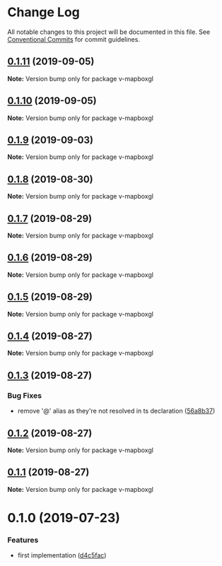 # Change Log

All notable changes to this project will be documented in this file.
See [Conventional Commits](https://conventionalcommits.org) for commit guidelines.

## [0.1.11](https://github.com/reno-xjb/v-mapboxgl/compare/v-mapboxgl@0.1.10...v-mapboxgl@0.1.11) (2019-09-05)

**Note:** Version bump only for package v-mapboxgl





## [0.1.10](https://github.com/reno-xjb/v-mapboxgl/compare/v-mapboxgl@0.1.9...v-mapboxgl@0.1.10) (2019-09-05)

**Note:** Version bump only for package v-mapboxgl





## [0.1.9](https://github.com/reno-xjb/v-mapboxgl/compare/v-mapboxgl@0.1.8...v-mapboxgl@0.1.9) (2019-09-03)

**Note:** Version bump only for package v-mapboxgl





## [0.1.8](https://github.com/reno-xjb/v-mapboxgl/compare/v-mapboxgl@0.1.7...v-mapboxgl@0.1.8) (2019-08-30)

**Note:** Version bump only for package v-mapboxgl





## [0.1.7](https://github.com/reno-xjb/v-mapboxgl/compare/v-mapboxgl@0.1.6...v-mapboxgl@0.1.7) (2019-08-29)

**Note:** Version bump only for package v-mapboxgl





## [0.1.6](https://github.com/reno-xjb/v-mapboxgl/compare/v-mapboxgl@0.1.5...v-mapboxgl@0.1.6) (2019-08-29)

**Note:** Version bump only for package v-mapboxgl





## [0.1.5](https://github.com/reno-xjb/v-mapboxgl/compare/v-mapboxgl@0.1.3...v-mapboxgl@0.1.5) (2019-08-29)

**Note:** Version bump only for package v-mapboxgl





## [0.1.4](https://github.com/reno-xjb/v-mapboxgl/compare/v-mapboxgl@0.1.3...v-mapboxgl@0.1.4) (2019-08-27)

**Note:** Version bump only for package v-mapboxgl





## [0.1.3](https://github.com/reno-xjb/v-mapboxgl/compare/v-mapboxgl@0.1.2...v-mapboxgl@0.1.3) (2019-08-27)


### Bug Fixes

* remove '@' alias as they're not resolved in ts declaration ([56a8b37](https://github.com/reno-xjb/v-mapboxgl/commit/56a8b37))





## [0.1.2](https://github.com/reno-xjb/v-mapboxgl/compare/v-mapboxgl@0.1.1...v-mapboxgl@0.1.2) (2019-08-27)

**Note:** Version bump only for package v-mapboxgl





## [0.1.1](https://github.com/reno-xjb/v-mapboxgl/compare/v-mapboxgl@0.1.0...v-mapboxgl@0.1.1) (2019-08-27)

**Note:** Version bump only for package v-mapboxgl





# 0.1.0 (2019-07-23)


### Features

* first implementation ([d4c5fac](https://github.com/reno-xjb/v-mapboxgl/commit/d4c5fac))
